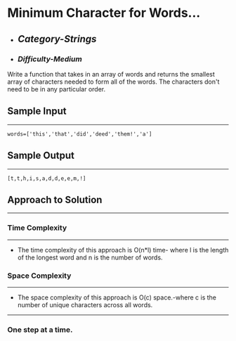 # Minimum Character for Words...

- ## **_Category-Strings_**
- ### **_Difficulty-Medium_**

Write a function that takes in an array of words and returns the smallest array of characters needed to form all of the words. The characters don't need to be in any particular order.

## Sample Input

---

```
words=['this','that','did','deed','them!','a']

```

## Sample Output

---

```
[t,t,h,i,s,a,d,d,e,e,m,!]
```

## Approach to Solution

---

### Time Complexity

---

- The time complexity of this approach is O(n*l) time- where l is the length of the longest word and n is the number of words.

### Space Complexity

---

- The space complexity of this approach is O(c) space.-where c is the number of unique characters across all words.

---

### One step at a time.
